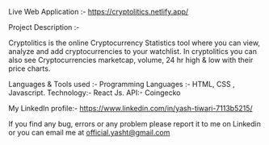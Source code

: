 Live Web Application :- https://cryptolitics.netlify.app/

Project Description :-

Cryptolitics is the online Cryptocurrency Statistics tool where you can view, analyze and add cryptocurrencies to your watchlist. In cryptolitics you can also see Cryptocurrencies marketcap, volume, 24 hr high & low with their price charts.

Languages & Tools used :-
Programming Languages :- HTML, CSS , Javascript.
Technology:- React Js.
API:- Coingecko

My LinkedIn profile:- https://www.linkedin.com/in/yash-tiwari-7113b5215/

If you find any bug, errors or any problem please report it to me on Linkedin or you can email me at official.yasht@gmail.com
